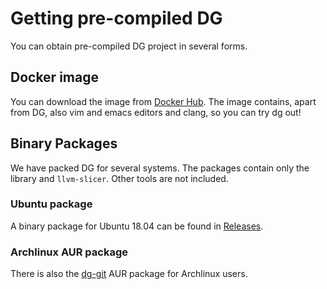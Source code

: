 # Getting pre-compiled DG

You can obtain pre-compiled DG project in several forms.

## Docker image

You can download the image from [Docker Hub](https://hub.docker.com/r/mchalupa/dg). The image
contains, apart from DG, also vim and emacs editors and clang, so you can try dg out!

## Binary Packages

We have packed DG for several systems. The packages contain only the library and `llvm-slicer`. Other tools are not included.

### Ubuntu package

A binary package for Ubuntu 18.04 can be found in [Releases](https://github.com/mchalupa/dg/releases/tag/v0.9-pre).


### Archlinux AUR package

There is also the [dg-git](https://aur.archlinux.org/packages/dg-git/) AUR package for Archlinux users.
